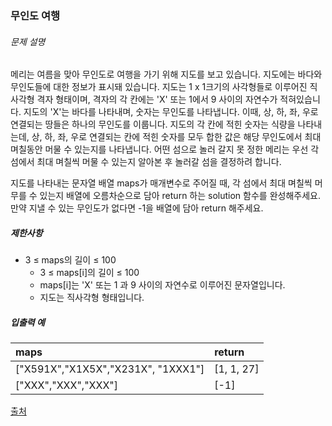 ### 무인도 여행

###### 문제 설명

메리는 여름을 맞아 무인도로 여행을 가기 위해 지도를 보고 있습니다. 지도에는 바다와 무인도들에 대한 정보가 표시돼 있습니다. 지도는 1 x 1크기의 사각형들로 이루어진 직사각형 격자 형태이며, 격자의 각 칸에는 'X' 또는 1에서 9 사이의 자연수가 적혀있습니다. 지도의 'X'는 바다를 나타내며, 숫자는 무인도를 나타냅니다. 이때, 상, 하, 좌, 우로 연결되는 땅들은 하나의 무인도를 이룹니다. 지도의 각 칸에 적힌 숫자는 식량을 나타내는데, 상, 하, 좌, 우로 연결되는 칸에 적힌 숫자를 모두 합한 값은 해당 무인도에서 최대 며칠동안 머물 수 있는지를 나타냅니다. 어떤 섬으로 놀러 갈지 못 정한 메리는 우선 각 섬에서 최대 며칠씩 머물 수 있는지 알아본 후 놀러갈 섬을 결정하려 합니다.

지도를 나타내는 문자열 배열 maps가 매개변수로 주어질 때, 각 섬에서 최대 며칠씩 머무를 수 있는지 배열에 오름차순으로 담아 return 하는 solution 함수를 완성해주세요. 만약 지낼 수 있는 무인도가 없다면 -1을 배열에 담아 return 해주세요.

##### 제한사항

- 3 ≤ maps의 길이 ≤ 100
  - 3 ≤ maps[i]의 길이 ≤ 100
  - maps[i]는 'X' 또는 1 과 9 사이의 자연수로 이루어진 문자열입니다.
  - 지도는 직사각형 형태입니다.


##### 입출력 예

| maps                 | return                   |
| :--------------- | :----------- |
| ["X591X","X1X5X","X231X", "1XXX1"] | [1, 1, 27] |
| ["XXX","XXX","XXX"] | [-1] |

[출처](https://school.programmers.co.kr/learn/courses/30/lessons/154540#)